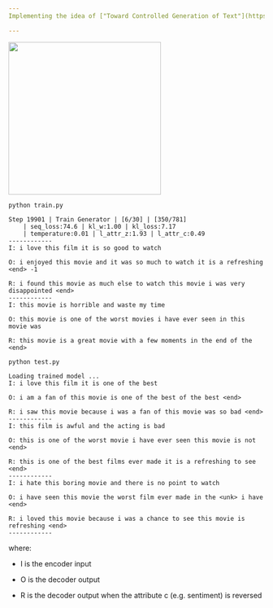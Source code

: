 ```yaml
---
Implementing the idea of ["Toward Controlled Generation of Text"](https://arxiv.org/abs/1703.00955)

---
```

<img src="https://github.com/zhedongzheng/finch/blob/master/assets/control-vae.png" height='300'>

``` python train.py ```
```
Step 19901 | Train Generator | [6/30] | [350/781]
	| seq_loss:74.6 | kl_w:1.00 | kl_loss:7.17
	| temperature:0.01 | l_attr_z:1.93 | l_attr_c:0.49
------------
I: i love this film it is so good to watch

O: i enjoyed this movie and it was so much to watch it is a refreshing <end> -1

R: i found this movie as much else to watch this movie i was very disappointed <end>
------------
I: this movie is horrible and waste my time

O: this movie is one of the worst movies i have ever seen in this movie was

R: this movie is a great movie with a few moments in the end of the <end>
```

``` python test.py ```
```
Loading trained model ...
I: i love this film it is one of the best

O: i am a fan of this movie is one of the best of the best <end>

R: i saw this movie because i was a fan of this movie was so bad <end>
------------
I: this film is awful and the acting is bad

O: this is one of the worst movie i have ever seen this movie is not <end>

R: this is one of the best films ever made it is a refreshing to see <end>
------------
I: i hate this boring movie and there is no point to watch

O: i have seen this movie the worst film ever made in the <unk> i have <end>

R: i loved this movie because i was a chance to see this movie is refreshing <end>
------------
```
where:
* I is the encoder input

* O is the decoder output

* R is the decoder output when the attribute c (e.g. sentiment) is reversed
